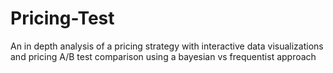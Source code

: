 # Pricing-Test
An in depth analysis of a pricing strategy with interactive data visualizations and pricing A/B test comparison using a bayesian vs frequentist approach
